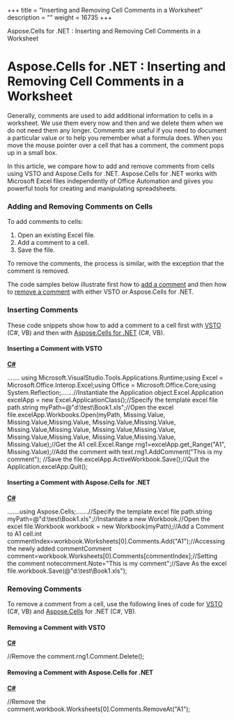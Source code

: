 +++
title = "Inserting and Removing Cell Comments in a Worksheet" 
description = "" 
weight = 16735 
+++

Aspose.Cells for .NET : Inserting and Removing Cell Comments in a Worksheet  

# Aspose.Cells for .NET : Inserting and Removing Cell Comments in a Worksheet


Generally, comments are used to add additional information to cells in a worksheet. We use them every now and then and we delete them when we do not need them any longer. Comments are useful if you need to document a particular value or to help you remember what a formula does. When you move the mouse pointer over a cell that has a comment, the comment pops up in a small box.

In this article, we compare how to add and remove comments from cells using VSTO and Aspose.Cells for .NET. Aspose.Cells for .NET works with Microsoft Excel files independently of Office Automation and giives you powerful tools for creating and manipulating spreadsheets.

### Adding and Removing Comments on Cells

To add comments to cells:

1.  Open an existing Excel file.
2.  Add a comment to a cell.
3.  Save the file.

To remove the comments, the process is similar, with the exception that the comment is removed.

The code samples below illustrate first how to [add a comment](http://localhost:1313/cellsnet/developerguide/knowledgebase/migrationfrommicrosoftofficeautomationtoaspose/inserting+and+removing+cell+comments+in+a+worksheet) and then how to [remove a comment](http://localhost:1313/cellsnet/developerguide/knowledgebase/migrationfrommicrosoftofficeautomationtoaspose/inserting+and+removing+cell+comments+in+a+worksheet) with either VSTO or Aspose.Cells for .NET.

### Inserting Comments

These code snippets show how to add a comment to a cell first with [VSTO](http://localhost:1313/cellsnet/developerguide/knowledgebase/migrationfrommicrosoftofficeautomationtoaspose/inserting+and+removing+cell+comments+in+a+worksheet) (C#, VB) and then with [Aspose.Cells for .NET](http://localhost:1313/cellsnet/developerguide/knowledgebase/migrationfrommicrosoftofficeautomationtoaspose/inserting+and+removing+cell+comments+in+a+worksheet) (C#, VB).

#### Inserting a Comment with VSTO

**[C#](/pages/createpage.action?spaceKey=cellsnet&title=C&linkCreation=true&fromPageId=5017487)**

....... using Microsoft.VisualStudio.Tools.Applications.Runtime;using Excel = Microsoft.Office.Interop.Excel;using Office = Microsoft.Office.Core;using System.Reflection;.......//Instantiate the Application object.Excel.Application excelApp = new Excel.ApplicationClass();//Specify the template excel file path.string myPath=@"d:\\test\\Book1.xls";//Open the excel file.excelApp.Workbooks.Open(myPath, Missing.Value, Missing.Value,Missing.Value, Missing.Value,Missing.Value, Missing.Value,Missing.Value, Missing.Value,Missing.Value, Missing.Value,Missing.Value, Missing.Value,Missing.Value, Missing.Value);//Get the A1 cell.Excel.Range rng1=excelApp.get\_Range("A1", Missing.Value);//Add the comment with text.rng1.AddComment("This is my comment"); //Save the file.excelApp.ActiveWorkbook.Save();//Quit the Application.excelApp.Quit(); 

#### Inserting a Comment with Aspose.Cells for .NET

**[C#](/pages/createpage.action?spaceKey=cellsnet&title=C&linkCreation=true&fromPageId=5017487)**

.......using Aspose.Cells;.......//Specify the template excel file path.string myPath=@"d:\\test\\Book1.xls";//Instantiate a new Workbook.//Open the excel file.Workbook workbook = new Workbook(myPath);//Add a Comment to A1 cell.int commentIndex=workbook.Worksheets\[0\].Comments.Add("A1");//Accessing the newly added commentComment comment=workbook.Worksheets\[0\].Comments\[commentIndex\];//Setting the comment notecomment.Note="This is my comment";//Save As the excel file.workbook.Save(@"d:\\test\\Book1.xls"); 

### Removing Comments

To remove a comment from a cell, use the following lines of code for [VSTO](http://localhost:1313/cellsnet/developerguide/knowledgebase/migrationfrommicrosoftofficeautomationtoaspose/inserting+and+removing+cell+comments+in+a+worksheet) (C#, VB) and [Aspose.Cells](http://localhost:1313/cellsnet/developerguide/knowledgebase/migrationfrommicrosoftofficeautomationtoaspose/inserting+and+removing+cell+comments+in+a+worksheet) for .NET (C#, VB).

#### Removing a Comment with VSTO

**[C#](/pages/createpage.action?spaceKey=cellsnet&title=C&linkCreation=true&fromPageId=5017487)**

//Remove the comment.rng1.Comment.Delete();     

#### Removing a Comment with Aspose.Cells for .NET

**[C#](/pages/createpage.action?spaceKey=cellsnet&title=C&linkCreation=true&fromPageId=5017487)**

//Remove the comment.workbook.Worksheets\[0\].Comments.RemoveAt("A1");  

